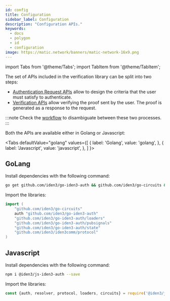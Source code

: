 ```yaml
---
id: config
title: Configuration
sidebar_label: Configuration
description: "Configuration APIs."
keywords: 
  - docs
  - polygon
  - id
  - configuration
image: https://matic.network/banners/matic-network-16x9.png
---
```


import Tabs from '@theme/Tabs';
import TabItem from '@theme/TabItem';

The set of APIs included in the verification library can be split into two steps:

- [Authentication Request APIs](./request-api-guide) allow to design the criteria that the user must satisfy to authenticate.
- [Verification APIs](./verification-api-guide) allow verifying the proof sent by the user. The proof is generated as a response to the request. 

:::note
Check the [<ins>workflow</ins>](./verifier-library-intro) to disambiguate between these two processes.
:::

Both the APIs are available either in Golang or Javascript:

<Tabs
  defaultValue="golang"
  values={[
    { label: 'Golang', value: 'golang', },
    { label: 'Javascript', value: 'javascript', },
  ]
}>

<TabItem value="golang">

## GoLang

Install dependencies with the following command:

```bash
go get github.com/iden3/go-iden3-auth && github.com/iden3/go-circuits && github.com/iden3/iden3comm/protocol
```

Import the libraries:

```go
import (
    "github.com/iden3/go-circuits"
    auth "github.com/iden3/go-iden3-auth"
    "github.com/iden3/go-iden3-auth/loaders"
    "github.com/iden3/go-iden3-auth/pubsignals"
    "github.com/iden3/go-iden3-auth/state"
    "github.com/iden3/iden3comm/protocol"
)
```    
</TabItem>
<TabItem value="javascript">

## Javascript

Install dependencies with the following command:

```bash
npm i @iden3/js-iden3-auth --save
```

Import the libraries:

```js
const {auth, resolver, protocol, loaders, circuits} = require('@iden3/js-iden3-auth')
```
</TabItem>
</Tabs>